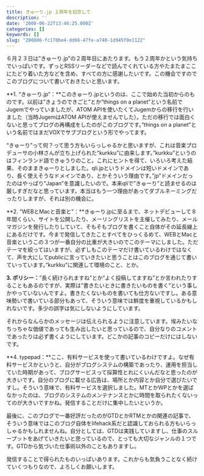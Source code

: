 ```yaml
---
title: きゅーり.jp ２周年を記念して
description: ''
date: '2008-06-22T13:46:25.000Z'
categories: []
keywords: []
slug: "200806-fc178be4-dd66-47fe-a740-1d945f0e1122"
---
```

６月２３日は”きゅーり.jp”の２周年目にあたります。もう２周年かという気持ちでいっぱいです。ずっとRSSリーダーなどで読んでくれている方やたまたまここにたどり着いた方などを含め、すべての方に感謝したいです。この機会ですのでこのブログについて書いておきたいと思います。

**1\. “きゅーり.jp”：**このきゅーり.jpというのは、ここで始めた当初からのものです。以前は”きょうのできごと”とか”things on a planet”という名前でJugemでやっていましたが、ATOM APIを使いたくてJugemからの移行を行いました（当時JugemはATOM APIが使えませんでした）。ただの移行では面白くないと思ってブログの再構成をしたのがこのブログです。”things on a planet”という名前ではまだVOXでサブブログという形でやってます。

“きゅーり”って何？って思う方もいらっしゃるかと思いますが、これは音楽プロデューサの小林さんが立ち上げられた”kurkku”に由来します。”kurkku”というのはフィンランド語できゅうりのこと。これにヒントを得て、いろいろ考えた結果、そのままきゅーりとしました。qli.jpというドメインは短いドメインであり、長く使えそうなドメインであり、とかそういう理由です。”jp”ドメインだったのはやっぱり”Japan”を意識したいので。本来qliで”きゅーり”と読ませるのは厳しすぎだなと思っています。本当はもう一つ理由があってダブルネーミングだったりしますが、それは別の機会に。

**2\. “WEBとMacと音楽と”：**きゅーり.jpに至るまで、ネットデビューして８年間くらい、サイトを公開したり、メーリングリストを主催してみたり、メールマガジンを発行したりしていて、そもそもブログを書くこと自体がその延長線上にあるだけです。今まで発信してきたことすべてをひっくるめて、WEBとMacと音楽というこの３つが一番自分の比重が大きいのでこのテーマにしました。ただテーマを絞ってはいますが、必ずしもこのテーマだけ書いているわけではなくて、声を大にしてpublicに言っていきたいと思うことはこのブログを通じて書いていっています。”kurkku”に関連して環境のこと、とか。

**3\. ポリシー：**”長く続けられますね”とか”よく投稿してますね”とか言われたりすることもあるのですが、実際は”書きたいときに書きたいものを書く”という事しかやっていないんですよ。書きたくないものを書いても仕方ないですし。ある意味勢いで書いている部分もあって、そういう意味では鮮度を重視しているかもしれないです。多少の誤字は気にしないようにしています。

それからなんらかのメッセージは伝えられるように注意しています。埃みたいなちっちゃな価値であっても生み出したいと思っているので、自分なりのコメントであったりは必ず書くようにしています。どこかの記事のコピーだけにはしないです。

**4\. typepad：**ここ、有料サービスを使って書いているわけですよ。なぜ有料サービスかというと、自分がブログシステムの構築であったり、運用を担当していた時期があって、ブログサービスって採算性とれにくいんだなと思ったのが大きいです。自分のブログに載せる広告は、場所とか内容とか自分で選びたいですし。そういう意味で、有料サービスを選択しました。MTとかWPとかを選ばなかったのは、ブログのシステムのメンテナンスとかに時間を取られたくないってのが大きいですかね。発信することだけに集中したいというか。

最後に、このブログで一番好評だったのがGTDとかRTMとかの関連の記事で、そういう意味ではこのブログ自体をlifehack系だと認識しておられる方もいらっしゃるかもしれませんね。自分としては、GTDは実践していますし、仕事のスループットをあげていきたいと思っているので、とっても大切なジャンルの１つです。GTDから気づいた仕事術以外のこともありますし。

発信することで得られたものいっぱいあります。これからも気負うことなく続けていくつもりなので、よろしくお願いします。